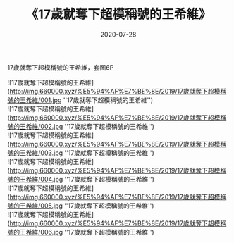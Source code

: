 ﻿---
layout: post
title:  《17歲就奪下超模稱號的王希維》
date:   2020-07-28
img: http://img.660000.xyz/%E5%94%AF%E7%BE%8E/2019/17歲就奪下超模稱號的王希維/000.jpg
categories: [美女, 清纯, 唯美]
---

17歲就奪下超模稱號的王希維，套图6P


![17歲就奪下超模稱號的王希維](http://img.660000.xyz/%E5%94%AF%E7%BE%8E/2019/17歲就奪下超模稱號的王希維/001.jpg ''17歲就奪下超模稱號的王希維'') <br>
![17歲就奪下超模稱號的王希維](http://img.660000.xyz/%E5%94%AF%E7%BE%8E/2019/17歲就奪下超模稱號的王希維/002.jpg ''17歲就奪下超模稱號的王希維'') <br>
![17歲就奪下超模稱號的王希維](http://img.660000.xyz/%E5%94%AF%E7%BE%8E/2019/17歲就奪下超模稱號的王希維/003.jpg ''17歲就奪下超模稱號的王希維'') <br>
![17歲就奪下超模稱號的王希維](http://img.660000.xyz/%E5%94%AF%E7%BE%8E/2019/17歲就奪下超模稱號的王希維/004.jpg ''17歲就奪下超模稱號的王希維'') <br>
![17歲就奪下超模稱號的王希維](http://img.660000.xyz/%E5%94%AF%E7%BE%8E/2019/17歲就奪下超模稱號的王希維/005.jpg ''17歲就奪下超模稱號的王希維'') <br>
![17歲就奪下超模稱號的王希維](http://img.660000.xyz/%E5%94%AF%E7%BE%8E/2019/17歲就奪下超模稱號的王希維/006.jpg ''17歲就奪下超模稱號的王希維'') <br>
